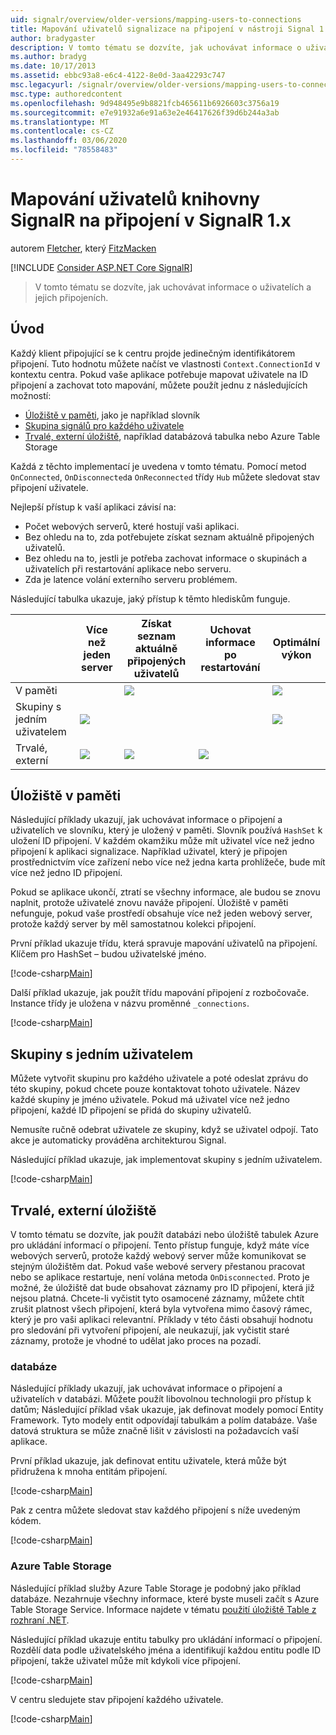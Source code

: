 ```yaml
---
uid: signalr/overview/older-versions/mapping-users-to-connections
title: Mapování uživatelů signalizace na připojení v nástroji Signal 1. x | Microsoft Docs
author: bradygaster
description: V tomto tématu se dozvíte, jak uchovávat informace o uživatelích a jejich připojeních.
ms.author: bradyg
ms.date: 10/17/2013
ms.assetid: ebbc93a8-e6c4-4122-8e0d-3aa42293c747
msc.legacyurl: /signalr/overview/older-versions/mapping-users-to-connections
msc.type: authoredcontent
ms.openlocfilehash: 9d948495e9b8821fcb465611b6926603c3756a19
ms.sourcegitcommit: e7e91932a6e91a63e2e46417626f39d6b244a3ab
ms.translationtype: MT
ms.contentlocale: cs-CZ
ms.lasthandoff: 03/06/2020
ms.locfileid: "78558483"
---
```

# <a name="mapping-signalr-users-to-connections-in-signalr-1x"></a>Mapování uživatelů knihovny SignalR na připojení v SignalR 1.x

autorem [Fletcher](https://github.com/pfletcher), který [FitzMacken](https://github.com/tfitzmac)

[!INCLUDE [Consider ASP.NET Core SignalR](~/includes/signalr/signalr-version-disambiguation.md)]

> V tomto tématu se dozvíte, jak uchovávat informace o uživatelích a jejich připojeních.

## <a name="introduction"></a>Úvod

Každý klient připojující se k centru projde jedinečným identifikátorem připojení. Tuto hodnotu můžete načíst ve vlastnosti `Context.ConnectionId` v kontextu centra. Pokud vaše aplikace potřebuje mapovat uživatele na ID připojení a zachovat toto mapování, můžete použít jednu z následujících možností:

- [Úložiště v paměti](#inmemory), jako je například slovník
- [Skupina signálů pro každého uživatele](#groups)
- [Trvalé, externí úložiště](#database), například databázová tabulka nebo Azure Table Storage

Každá z těchto implementací je uvedena v tomto tématu. Pomocí metod `OnConnected`, `OnDisconnected`a `OnReconnected` třídy `Hub` můžete sledovat stav připojení uživatele.

Nejlepší přístup k vaší aplikaci závisí na:

- Počet webových serverů, které hostují vaši aplikaci.
- Bez ohledu na to, zda potřebujete získat seznam aktuálně připojených uživatelů.
- Bez ohledu na to, jestli je potřeba zachovat informace o skupinách a uživatelích při restartování aplikace nebo serveru.
- Zda je latence volání externího serveru problémem.

Následující tabulka ukazuje, jaký přístup k těmto hlediskům funguje.

|  | Více než jeden server | Získat seznam aktuálně připojených uživatelů | Uchovat informace po restartování | Optimální výkon |
| --- | --- | --- | --- | --- |
| V paměti |  | ![](mapping-users-to-connections/_static/image1.png) |  | ![](mapping-users-to-connections/_static/image2.png) |
| Skupiny s jedním uživatelem | ![](mapping-users-to-connections/_static/image3.png) |  |  | ![](mapping-users-to-connections/_static/image4.png) |
| Trvalé, externí | ![](mapping-users-to-connections/_static/image5.png) | ![](mapping-users-to-connections/_static/image6.png) | ![](mapping-users-to-connections/_static/image7.png) |  |

<a id="inmemory"></a>

## <a name="in-memory-storage"></a>Úložiště v paměti

Následující příklady ukazují, jak uchovávat informace o připojení a uživatelích ve slovníku, který je uložený v paměti. Slovník používá `HashSet` k uložení ID připojení. V každém okamžiku může mít uživatel více než jedno připojení k aplikaci signalizace. Například uživatel, který je připojen prostřednictvím více zařízení nebo více než jedna karta prohlížeče, bude mít více než jedno ID připojení.

Pokud se aplikace ukončí, ztratí se všechny informace, ale budou se znovu naplnit, protože uživatelé znovu naváže připojení. Úložiště v paměti nefunguje, pokud vaše prostředí obsahuje více než jeden webový server, protože každý server by měl samostatnou kolekci připojení.

První příklad ukazuje třídu, která spravuje mapování uživatelů na připojení. Klíčem pro HashSet – budou uživatelské jméno.

[!code-csharp[Main](mapping-users-to-connections/samples/sample1.cs)]

Další příklad ukazuje, jak použít třídu mapování připojení z rozbočovače. Instance třídy je uložena v názvu proměnné `_connections`.

[!code-csharp[Main](mapping-users-to-connections/samples/sample2.cs)]

<a id="groups"></a>

## <a name="single-user-groups"></a>Skupiny s jedním uživatelem

Můžete vytvořit skupinu pro každého uživatele a poté odeslat zprávu do této skupiny, pokud chcete pouze kontaktovat tohoto uživatele. Název každé skupiny je jméno uživatele. Pokud má uživatel více než jedno připojení, každé ID připojení se přidá do skupiny uživatelů.

Nemusíte ručně odebrat uživatele ze skupiny, když se uživatel odpojí. Tato akce je automaticky prováděna architekturou Signal.

Následující příklad ukazuje, jak implementovat skupiny s jedním uživatelem.

[!code-csharp[Main](mapping-users-to-connections/samples/sample3.cs)]

<a id="database"></a>

## <a name="permanent-external-storage"></a>Trvalé, externí úložiště

V tomto tématu se dozvíte, jak použít databázi nebo úložiště tabulek Azure pro ukládání informací o připojení. Tento přístup funguje, když máte více webových serverů, protože každý webový server může komunikovat se stejným úložištěm dat. Pokud vaše webové servery přestanou pracovat nebo se aplikace restartuje, není volána metoda `OnDisconnected`. Proto je možné, že úložiště dat bude obsahovat záznamy pro ID připojení, která již nejsou platná. Chcete-li vyčistit tyto osamocené záznamy, můžete chtít zrušit platnost všech připojení, která byla vytvořena mimo časový rámec, který je pro vaši aplikaci relevantní. Příklady v této části obsahují hodnotu pro sledování při vytvoření připojení, ale neukazují, jak vyčistit staré záznamy, protože je vhodné to udělat jako proces na pozadí.

### <a name="database"></a>databáze

Následující příklady ukazují, jak uchovávat informace o připojení a uživatelích v databázi. Můžete použít libovolnou technologii pro přístup k datům; Následující příklad však ukazuje, jak definovat modely pomocí Entity Framework. Tyto modely entit odpovídají tabulkám a polím databáze. Vaše datová struktura se může značně lišit v závislosti na požadavcích vaší aplikace.

První příklad ukazuje, jak definovat entitu uživatele, která může být přidružena k mnoha entitám připojení.

[!code-csharp[Main](mapping-users-to-connections/samples/sample4.cs)]

Pak z centra můžete sledovat stav každého připojení s níže uvedeným kódem.

[!code-csharp[Main](mapping-users-to-connections/samples/sample5.cs)]

### <a name="azure-table-storage"></a>Azure Table Storage

Následující příklad služby Azure Table Storage je podobný jako příklad databáze. Nezahrnuje všechny informace, které byste museli začít s Azure Table Storage Service. Informace najdete v tématu [použití úložiště Table z rozhraní .NET](https://azure.microsoft.com/documentation/articles/storage-dotnet-how-to-use-tables/).

Následující příklad ukazuje entitu tabulky pro ukládání informací o připojení. Rozdělí data podle uživatelského jména a identifikují každou entitu podle ID připojení, takže uživatel může mít kdykoli více připojení.

[!code-csharp[Main](mapping-users-to-connections/samples/sample6.cs)]

V centru sledujete stav připojení každého uživatele.

[!code-csharp[Main](mapping-users-to-connections/samples/sample7.cs)]
